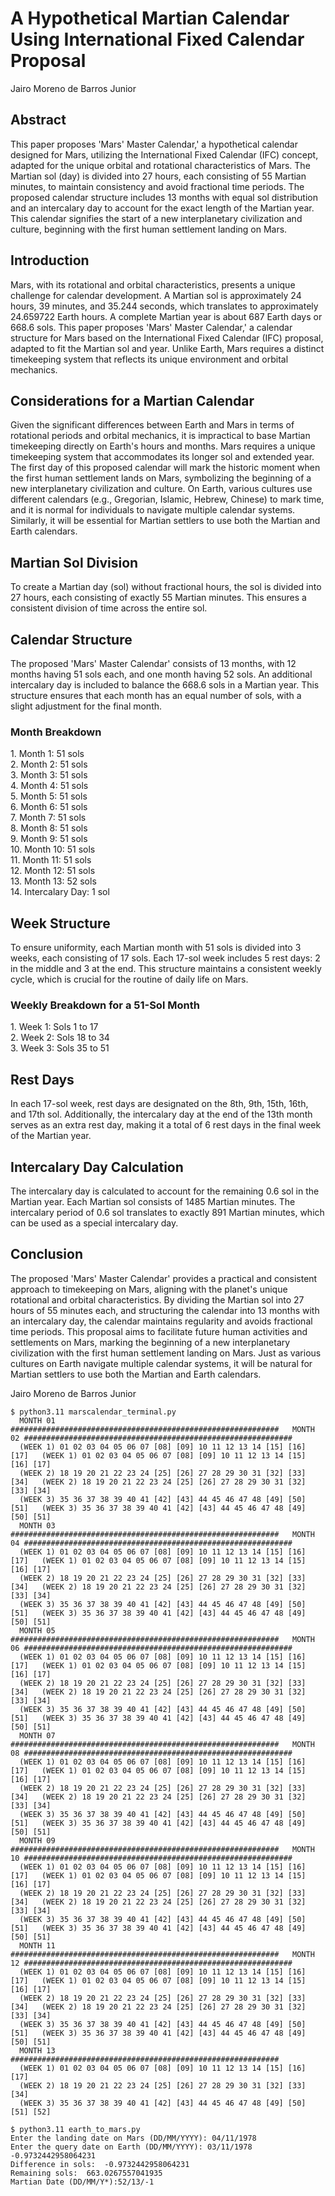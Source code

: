 # A Hypothetical Martian Calendar Using International Fixed Calendar Proposal

Jairo Moreno de Barros Junior

## Abstract

This paper proposes 'Mars' Master Calendar,' a hypothetical calendar designed for Mars, utilizing the International Fixed Calendar (IFC) concept, adapted for the unique orbital and rotational characteristics of Mars. The Martian sol (day) is divided into 27 hours, each consisting of 55 Martian minutes, to maintain consistency and avoid fractional time periods. The proposed calendar structure includes 13 months with equal sol distribution and an intercalary day to account for the exact length of the Martian year. This calendar signifies the start of a new interplanetary civilization and culture, beginning with the first human settlement landing on Mars.

## Introduction

Mars, with its rotational and orbital characteristics, presents a unique challenge for calendar development. A Martian sol is approximately 24 hours, 39 minutes, and 35.244 seconds, which translates to approximately 24.659722 Earth hours. A complete Martian year is about 687 Earth days or 668.6 sols. This paper proposes 'Mars' Master Calendar,' a calendar structure for Mars based on the International Fixed Calendar (IFC) proposal, adapted to fit the Martian sol and year. Unlike Earth, Mars requires a distinct timekeeping system that reflects its unique environment and orbital mechanics.

## Considerations for a Martian Calendar

Given the significant differences between Earth and Mars in terms of rotational periods and orbital mechanics, it is impractical to base Martian timekeeping directly on Earth's hours and months. Mars requires a unique timekeeping system that accommodates its longer sol and extended year. The first day of this proposed calendar will mark the historic moment when the first human settlement lands on Mars, symbolizing the beginning of a new interplanetary civilization and culture. On Earth, various cultures use different calendars (e.g., Gregorian, Islamic, Hebrew, Chinese) to mark time, and it is normal for individuals to navigate multiple calendar systems. Similarly, it will be essential for Martian settlers to use both the Martian and Earth calendars.

## Martian Sol Division

To create a Martian day (sol) without fractional hours, the sol is divided into 27 hours, each consisting of exactly 55 Martian minutes. This ensures a consistent division of time across the entire sol.

## Calendar Structure

The proposed 'Mars' Master Calendar' consists of 13 months, with 12 months having 51 sols each, and one month having 52 sols. An additional intercalary day is included to balance the 668.6 sols in a Martian year. This structure ensures that each month has an equal number of sols, with a slight adjustment for the final month.

### Month Breakdown

1\. Month 1: 51 sols  
2\. Month 2: 51 sols  
3\. Month 3: 51 sols  
4\. Month 4: 51 sols  
5\. Month 5: 51 sols  
6\. Month 6: 51 sols  
7\. Month 7: 51 sols  
8\. Month 8: 51 sols  
9\. Month 9: 51 sols  
10\. Month 10: 51 sols  
11\. Month 11: 51 sols  
12\. Month 12: 51 sols  
13\. Month 13: 52 sols  
14\. Intercalary Day: 1 sol  

## Week Structure

To ensure uniformity, each Martian month with 51 sols is divided into 3 weeks, each consisting of 17 sols. Each 17-sol week includes 5 rest days: 2 in the middle and 3 at the end. This structure maintains a consistent weekly cycle, which is crucial for the routine of daily life on Mars.

### Weekly Breakdown for a 51-Sol Month

1\. Week 1: Sols 1 to 17  
2\. Week 2: Sols 18 to 34  
3\. Week 3: Sols 35 to 51  

## Rest Days

In each 17-sol week, rest days are designated on the 8th, 9th, 15th, 16th, and 17th sol. Additionally, the intercalary day at the end of the 13th month serves as an extra rest day, making it a total of 6 rest days in the final week of the Martian year.

## Intercalary Day Calculation

The intercalary day is calculated to account for the remaining 0.6 sol in the Martian year. Each Martian sol consists of 1485 Martian minutes. The intercalary period of 0.6 sol translates to exactly 891 Martian minutes, which can be used as a special intercalary day.

## Conclusion

The proposed 'Mars' Master Calendar' provides a practical and consistent approach to timekeeping on Mars, aligning with the planet's unique rotational and orbital characteristics. By dividing the Martian sol into 27 hours of 55 minutes each, and structuring the calendar into 13 months with an intercalary day, the calendar maintains regularity and avoids fractional time periods. This proposal aims to facilitate future human activities and settlements on Mars, marking the beginning of a new interplanetary civilization with the first human settlement landing on Mars. Just as various cultures on Earth navigate multiple calendar systems, it will be natural for Martian settlers to use both the Martian and Earth calendars.

Jairo Moreno de Barros Junior
```
$ python3.11 marscalendar_terminal.py
  MONTH 01 ############################################################   MONTH 02 ############################################################
  (WEEK 1) 01 02 03 04 05 06 07 [08] [09] 10 11 12 13 14 [15] [16] [17]   (WEEK 1) 01 02 03 04 05 06 07 [08] [09] 10 11 12 13 14 [15] [16] [17]
  (WEEK 2) 18 19 20 21 22 23 24 [25] [26] 27 28 29 30 31 [32] [33] [34]   (WEEK 2) 18 19 20 21 22 23 24 [25] [26] 27 28 29 30 31 [32] [33] [34]
  (WEEK 3) 35 36 37 38 39 40 41 [42] [43] 44 45 46 47 48 [49] [50] [51]   (WEEK 3) 35 36 37 38 39 40 41 [42] [43] 44 45 46 47 48 [49] [50] [51]
  MONTH 03 ############################################################   MONTH 04 ############################################################
  (WEEK 1) 01 02 03 04 05 06 07 [08] [09] 10 11 12 13 14 [15] [16] [17]   (WEEK 1) 01 02 03 04 05 06 07 [08] [09] 10 11 12 13 14 [15] [16] [17]
  (WEEK 2) 18 19 20 21 22 23 24 [25] [26] 27 28 29 30 31 [32] [33] [34]   (WEEK 2) 18 19 20 21 22 23 24 [25] [26] 27 28 29 30 31 [32] [33] [34]
  (WEEK 3) 35 36 37 38 39 40 41 [42] [43] 44 45 46 47 48 [49] [50] [51]   (WEEK 3) 35 36 37 38 39 40 41 [42] [43] 44 45 46 47 48 [49] [50] [51]
  MONTH 05 ############################################################   MONTH 06 ############################################################
  (WEEK 1) 01 02 03 04 05 06 07 [08] [09] 10 11 12 13 14 [15] [16] [17]   (WEEK 1) 01 02 03 04 05 06 07 [08] [09] 10 11 12 13 14 [15] [16] [17]
  (WEEK 2) 18 19 20 21 22 23 24 [25] [26] 27 28 29 30 31 [32] [33] [34]   (WEEK 2) 18 19 20 21 22 23 24 [25] [26] 27 28 29 30 31 [32] [33] [34]
  (WEEK 3) 35 36 37 38 39 40 41 [42] [43] 44 45 46 47 48 [49] [50] [51]   (WEEK 3) 35 36 37 38 39 40 41 [42] [43] 44 45 46 47 48 [49] [50] [51]
  MONTH 07 ############################################################   MONTH 08 ############################################################
  (WEEK 1) 01 02 03 04 05 06 07 [08] [09] 10 11 12 13 14 [15] [16] [17]   (WEEK 1) 01 02 03 04 05 06 07 [08] [09] 10 11 12 13 14 [15] [16] [17]
  (WEEK 2) 18 19 20 21 22 23 24 [25] [26] 27 28 29 30 31 [32] [33] [34]   (WEEK 2) 18 19 20 21 22 23 24 [25] [26] 27 28 29 30 31 [32] [33] [34]
  (WEEK 3) 35 36 37 38 39 40 41 [42] [43] 44 45 46 47 48 [49] [50] [51]   (WEEK 3) 35 36 37 38 39 40 41 [42] [43] 44 45 46 47 48 [49] [50] [51]
  MONTH 09 ############################################################   MONTH 10 ############################################################
  (WEEK 1) 01 02 03 04 05 06 07 [08] [09] 10 11 12 13 14 [15] [16] [17]   (WEEK 1) 01 02 03 04 05 06 07 [08] [09] 10 11 12 13 14 [15] [16] [17]
  (WEEK 2) 18 19 20 21 22 23 24 [25] [26] 27 28 29 30 31 [32] [33] [34]   (WEEK 2) 18 19 20 21 22 23 24 [25] [26] 27 28 29 30 31 [32] [33] [34]
  (WEEK 3) 35 36 37 38 39 40 41 [42] [43] 44 45 46 47 48 [49] [50] [51]   (WEEK 3) 35 36 37 38 39 40 41 [42] [43] 44 45 46 47 48 [49] [50] [51]
  MONTH 11 ############################################################   MONTH 12 ############################################################
  (WEEK 1) 01 02 03 04 05 06 07 [08] [09] 10 11 12 13 14 [15] [16] [17]   (WEEK 1) 01 02 03 04 05 06 07 [08] [09] 10 11 12 13 14 [15] [16] [17]
  (WEEK 2) 18 19 20 21 22 23 24 [25] [26] 27 28 29 30 31 [32] [33] [34]   (WEEK 2) 18 19 20 21 22 23 24 [25] [26] 27 28 29 30 31 [32] [33] [34]
  (WEEK 3) 35 36 37 38 39 40 41 [42] [43] 44 45 46 47 48 [49] [50] [51]   (WEEK 3) 35 36 37 38 39 40 41 [42] [43] 44 45 46 47 48 [49] [50] [51]
  MONTH 13 ############################################################ 
  (WEEK 1) 01 02 03 04 05 06 07 [08] [09] 10 11 12 13 14 [15] [16] [17] 
  (WEEK 2) 18 19 20 21 22 23 24 [25] [26] 27 28 29 30 31 [32] [33] [34] 
  (WEEK 3) 35 36 37 38 39 40 41 [42] [43] 44 45 46 47 48 [49] [50] [51] [52] 

$ python3.11 earth_to_mars.py 
Enter the landing date on Mars (DD/MM/YYYY): 04/11/1978
Enter the query date on Earth (DD/MM/YYYY): 03/11/1978
-0.9732442958064231
Difference in sols:  -0.9732442958064231
Remaining sols:  663.0267557041935
Martian Date (DD/MM/Y*):52/13/-1

```

